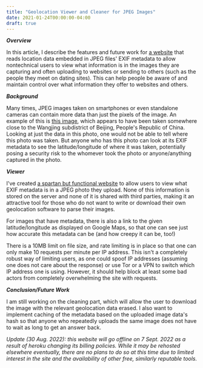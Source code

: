 ```yaml
---
title: "Geolocation Viewer and Cleaner for JPEG Images"
date: 2021-01-24T00:00:00-04:00
draft: true
---
```


***Overview***

In this article, I describe the features and future work for [a website](https://geolocation-viewer-and-cleaner.herokuapp.com/) that reads location data embedded in JPEG files' EXIF metadata to allow nontechnical users to view what information is in the images they are capturing and often uploading to websites or sending to others (such as the people they meet on dating sites). This can help people be aware of and maintain control over what information they offer to websites and others.

***Background***
			   
Many times, JPEG images taken on smartphones or even standalone cameras can contain more data than just the pixels of the image. An example of this is [this image](https://github.com/zhso/jpeg-exif/blob/master/test/IMG_0001.JPG), which appears to have been taken somewhere close to the Wangjing subdistrict of Beijing, People's Republic of China. Looking at just the data in this photo, one would not be able to tell where this photo was taken. But anyone who has this photo can look at its EXIF metadata to see the latitude/longitude of where it was taken, potentially posing a security risk to the whomever took the photo or anyone/anything captured in the photo.

***Viewer***

I've created [a spartan but functional website](https://geolocation-viewer-and-cleaner.herokuapp.com/) to allow users to view what EXIF metadata is in a JPEG photo they upload. None of this information is stored on the server and none of it is shared with third parties, making it an attractive tool for those who do not want to write or download their own geolocation software to parse their images.

For images that have metadata, there is also a link to the given latitude/longitude as displayed on Google Maps, so that one can see just how accurate this metadata can be (and how creepy it can be, too!)

There is a 10MB limit on file size, and rate limiting is in place so that one can only make 10 requests per minute per IP address. This isn't a completely robust way of limiting users, as one could spoof IP addresses (assuming one does not care about the response) or use Tor or a VPN to switch which IP address one is using. However, it should help block at least some bad actors from completely overwhelming the site with requests.

***Conclusion/Future Work***

I am still working on the cleaning part, which will allow the user to download the image with the relevant geolocation data erased. I also want to implement caching of the metadata based on the uploaded image data's hash so that anyone who repeatedly uploads the same image does not have to wait as long to get an answer back.

*Update (30 Aug. 2022): this website will go offline on 7 Sept. 2022 as a result of heroku changing its billing policies. While it may be rehosted elsewhere eventually, there are no plans to do so at this time due to limited interest in the site and the availability of other free, similarly reputable tools.*

